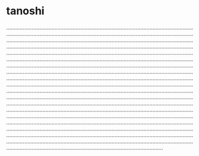 # tanoshi

............................................................................................................................................................................................................................................................................................................................................................................................................................................................................................................................................................................................................................................................................................................................................................................................................................................................................................................................................................................................................................................................................................................................................................................................................................................................................................................................................................................................................................................................................................................................................................................................................................................................................................................................................................................................................................................................................................................................................................................................................................................................................................................................................................................................................................................................................................................................................................................................................................................................................................................................................................